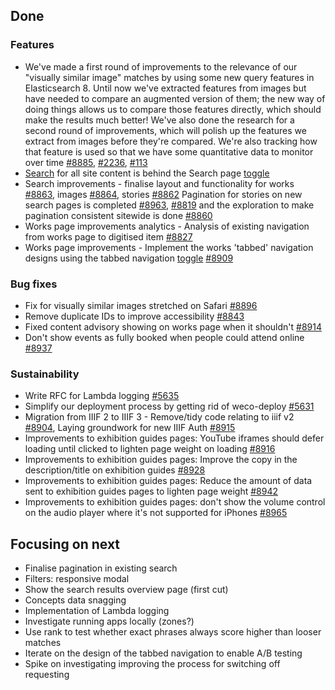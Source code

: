 ## Done

### Features
- We've made a first round of improvements to the relevance of our "visually similar image" matches by using some new query features in Elasticsearch 8. Until now we've extracted features from images but have needed to compare an augmented version of them; the new way of doing things allows us to compare those features directly, which should make the results much better! We've also done the research for a second round of improvements, which will polish up the features we extract from images before they're compared. We're also tracking how that feature is used so that we have some quantitative data to monitor over time [#8885](https://github.com/wellcomecollection/wellcomecollection.org/issues/8885), [#2236](https://github.com/wellcomecollection/catalogue-pipeline/issues/2236), [#113](https://github.com/wellcomecollection/data-science/issues/113)
- [Search](https://wellcomecollection.org/search) for all site content is behind the Search page [toggle](https://dash.wellcomecollection.org/toggles)
- Search improvements - finalise layout and functionality for works [#8863](https://github.com/wellcomecollection/wellcomecollection.org/issues/8863), images [#8864](https://github.com/wellcomecollection/wellcomecollection.org/issues/8864), stories [#8862](https://github.com/wellcomecollection/wellcomecollection.org/issues/8862)
Pagination for stories on new search pages is completed [#8963](https://github.com/wellcomecollection/wellcomecollection.org/issues/8963), [#8819](https://github.com/wellcomecollection/wellcomecollection.org/issues/8819) and the exploration to make pagination consistent sitewide is done [#8860](https://github.com/wellcomecollection/wellcomecollection.org/issues/8860)
- Works page improvements analytics  - Analysis of existing navigation from works page to digitised item [#8827](https://github.com/wellcomecollection/wellcomecollection.org/issues/8827)
- Works page improvements - Implement the works 'tabbed' navigation designs using the tabbed navigation [toggle](https://dash.wellcomecollection.org/toggles) [#8909](https://github.com/wellcomecollection/wellcomecollection.org/issues/8909)


### Bug fixes
- Fix for visually similar images stretched on Safari [#8896](https://github.com/wellcomecollection/wellcomecollection.org/issues/8896)
- Remove duplicate IDs to improve accessibility [#8843](https://github.com/wellcomecollection/wellcomecollection.org/issues/8843)
-  Fixed content advisory showing on works page when it shouldn't [#8914](https://github.com/wellcomecollection/wellcomecollection.org/issues/8914)
- Don't show events as fully booked when people could attend online [#8937](https://github.com/wellcomecollection/wellcomecollection.org/pull/8937)



### Sustainability
- Write RFC for Lambda logging [#5635](https://github.com/wellcomecollection/platform/issues/5635)
- Simplify our deployment process by getting rid of weco-deploy [#5631](https://github.com/wellcomecollection/platform/issues/5631)
- Migration from IIIF 2 to IIIF 3 - Remove/tidy code relating to iiif v2 [#8904](https://github.com/wellcomecollection/wellcomecollection.org/issues/8904), Laying groundwork for new IIIF Auth [#8915](https://github.com/wellcomecollection/wellcomecollection.org/issues/8915)
- Improvements to exhibition guides pages: YouTube iframes should defer loading until clicked to lighten page weight on loading [#8916](https://github.com/wellcomecollection/wellcomecollection.org/issues/8916)
-  Improvements to exhibition guides pages: Improve the copy in the description/title on exhibition guides [#8928](https://github.com/wellcomecollection/wellcomecollection.org/issues/8928)
-  Improvements to exhibition guides pages: Reduce the amount of data sent to exhibition guides pages to lighten page weight [#8942](https://github.com/wellcomecollection/wellcomecollection.org/issues/8942)
- Improvements to exhibition guides pages: don't show the volume control on the audio player where it's not supported for iPhones [#8965](https://github.com/wellcomecollection/wellcomecollection.org/pull/8965)



## Focusing on next
- Finalise pagination in existing search
-	Filters: responsive modal
- Show the search results overview page (first cut)
-	Concepts data snagging
- Implementation of Lambda logging
-	Investigate running apps locally (zones?)
- Use rank to test whether exact phrases always score higher than looser matches
- Iterate on the design of the tabbed navigation to enable A/B testing
- Spike on investigating improving the process for switching off requesting
